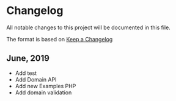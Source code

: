# Changelog
All notable changes to this project will be documented in this file.

The format is based on [Keep a Changelog](http://keepachangelog.com/)

##  June, 2019
- Add test
- Add Domain API
- Add new Examples PHP
- Add domain validation
